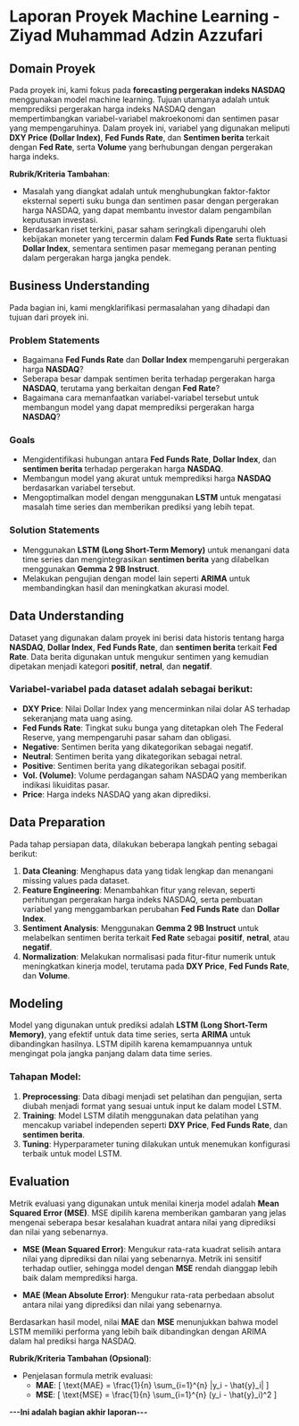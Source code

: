 # Laporan Proyek Machine Learning - Ziyad Muhammad Adzin Azzufari

## Domain Proyek

Pada proyek ini, kami fokus pada **forecasting pergerakan indeks NASDAQ** menggunakan model machine learning. Tujuan utamanya adalah untuk memprediksi pergerakan harga indeks NASDAQ dengan mempertimbangkan variabel-variabel makroekonomi dan sentimen pasar yang mempengaruhinya. Dalam proyek ini, variabel yang digunakan meliputi **DXY Price (Dollar Index)**, **Fed Funds Rate**, dan **Sentimen berita** terkait dengan **Fed Rate**, serta **Volume** yang berhubungan dengan pergerakan harga indeks.

**Rubrik/Kriteria Tambahan**:
- Masalah yang diangkat adalah untuk menghubungkan faktor-faktor eksternal seperti suku bunga dan sentimen pasar dengan pergerakan harga NASDAQ, yang dapat membantu investor dalam pengambilan keputusan investasi.
- Berdasarkan riset terkini, pasar saham seringkali dipengaruhi oleh kebijakan moneter yang tercermin dalam **Fed Funds Rate** serta fluktuasi **Dollar Index**, sementara sentimen pasar memegang peranan penting dalam pergerakan harga jangka pendek. 
## Business Understanding

Pada bagian ini, kami mengklarifikasi permasalahan yang dihadapi dan tujuan dari proyek ini.

### Problem Statements

- Bagaimana **Fed Funds Rate** dan **Dollar Index** mempengaruhi pergerakan harga **NASDAQ**?
- Seberapa besar dampak sentimen berita terhadap pergerakan harga **NASDAQ**, terutama yang berkaitan dengan **Fed Rate**?
- Bagaimana cara memanfaatkan variabel-variabel tersebut untuk membangun model yang dapat memprediksi pergerakan harga **NASDAQ**?

### Goals

- Mengidentifikasi hubungan antara **Fed Funds Rate**, **Dollar Index**, dan **sentimen berita** terhadap pergerakan harga **NASDAQ**.
- Membangun model yang akurat untuk memprediksi harga **NASDAQ** berdasarkan variabel tersebut.
- Mengoptimalkan model dengan menggunakan **LSTM** untuk mengatasi masalah time series dan memberikan prediksi yang lebih tepat.

### Solution Statements

- Menggunakan **LSTM (Long Short-Term Memory)** untuk menangani data time series dan mengintegrasikan **sentimen berita** yang dilabelkan menggunakan **Gemma 2 9B Instruct**.
- Melakukan pengujian dengan model lain seperti **ARIMA** untuk membandingkan hasil dan meningkatkan akurasi model.

## Data Understanding

Dataset yang digunakan dalam proyek ini berisi data historis tentang harga **NASDAQ**, **Dollar Index**, **Fed Funds Rate**, dan **sentimen berita** terkait **Fed Rate**. Data berita digunakan untuk mengukur sentimen yang kemudian dipetakan menjadi kategori **positif**, **netral**, dan **negatif**.

### Variabel-variabel pada dataset adalah sebagai berikut:
- **DXY Price**: Nilai Dollar Index yang mencerminkan nilai dolar AS terhadap sekeranjang mata uang asing.
- **Fed Funds Rate**: Tingkat suku bunga yang ditetapkan oleh The Federal Reserve, yang mempengaruhi pasar saham dan obligasi.
- **Negative**: Sentimen berita yang dikategorikan sebagai negatif.
- **Neutral**: Sentimen berita yang dikategorikan sebagai netral.
- **Positive**: Sentimen berita yang dikategorikan sebagai positif.
- **Vol. (Volume)**: Volume perdagangan saham NASDAQ yang memberikan indikasi likuiditas pasar.
- **Price**: Harga indeks NASDAQ yang akan diprediksi.

## Data Preparation

Pada tahap persiapan data, dilakukan beberapa langkah penting sebagai berikut:
1. **Data Cleaning**: Menghapus data yang tidak lengkap dan menangani missing values pada dataset.
2. **Feature Engineering**: Menambahkan fitur yang relevan, seperti perhitungan pergerakan harga indeks NASDAQ, serta pembuatan variabel yang menggambarkan perubahan **Fed Funds Rate** dan **Dollar Index**.
3. **Sentiment Analysis**: Menggunakan **Gemma 2 9B Instruct** untuk melabelkan sentimen berita terkait **Fed Rate** sebagai **positif**, **netral**, atau **negatif**.
4. **Normalization**: Melakukan normalisasi pada fitur-fitur numerik untuk meningkatkan kinerja model, terutama pada **DXY Price**, **Fed Funds Rate**, dan **Volume**.

## Modeling

Model yang digunakan untuk prediksi adalah **LSTM (Long Short-Term Memory)**, yang efektif untuk data time series, serta **ARIMA** untuk dibandingkan hasilnya. LSTM dipilih karena kemampuannya untuk mengingat pola jangka panjang dalam data time series.

### Tahapan Model:
1. **Preprocessing**: Data dibagi menjadi set pelatihan dan pengujian, serta diubah menjadi format yang sesuai untuk input ke dalam model LSTM.
2. **Training**: Model LSTM dilatih menggunakan data pelatihan yang mencakup variabel independen seperti **DXY Price**, **Fed Funds Rate**, dan **sentimen berita**.
3. **Tuning**: Hyperparameter tuning dilakukan untuk menemukan konfigurasi terbaik untuk model LSTM.

## Evaluation

Metrik evaluasi yang digunakan untuk menilai kinerja model adalah **Mean Squared Error (MSE)**. MSE dipilih karena memberikan gambaran yang jelas mengenai seberapa besar kesalahan kuadrat antara nilai yang diprediksi dan nilai yang sebenarnya.

- **MSE (Mean Squared Error)**: Mengukur rata-rata kuadrat selisih antara nilai yang diprediksi dan nilai yang sebenarnya. Metrik ini sensitif terhadap outlier, sehingga model dengan **MSE** rendah dianggap lebih baik dalam memprediksi harga.

- **MAE (Mean Absolute Error)**: Mengukur rata-rata perbedaan absolut antara nilai yang diprediksi dan nilai yang sebenarnya.

Berdasarkan hasil model, nilai **MAE** dan **MSE** menunjukkan bahwa model LSTM memiliki performa yang lebih baik dibandingkan dengan ARIMA dalam hal prediksi harga NASDAQ.

**Rubrik/Kriteria Tambahan (Opsional)**:
- Penjelasan formula metrik evaluasi:
  - **MAE**:   \[
  \text{MAE} = \frac{1}{n} \sum_{i=1}^{n} |y_i - \hat{y}_i|
  \]
  - **MSE**:   \[
  \text{MSE} = \frac{1}{n} \sum_{i=1}^{n} (y_i - \hat{y}_i)^2
  \]

**---Ini adalah bagian akhir laporan---**
